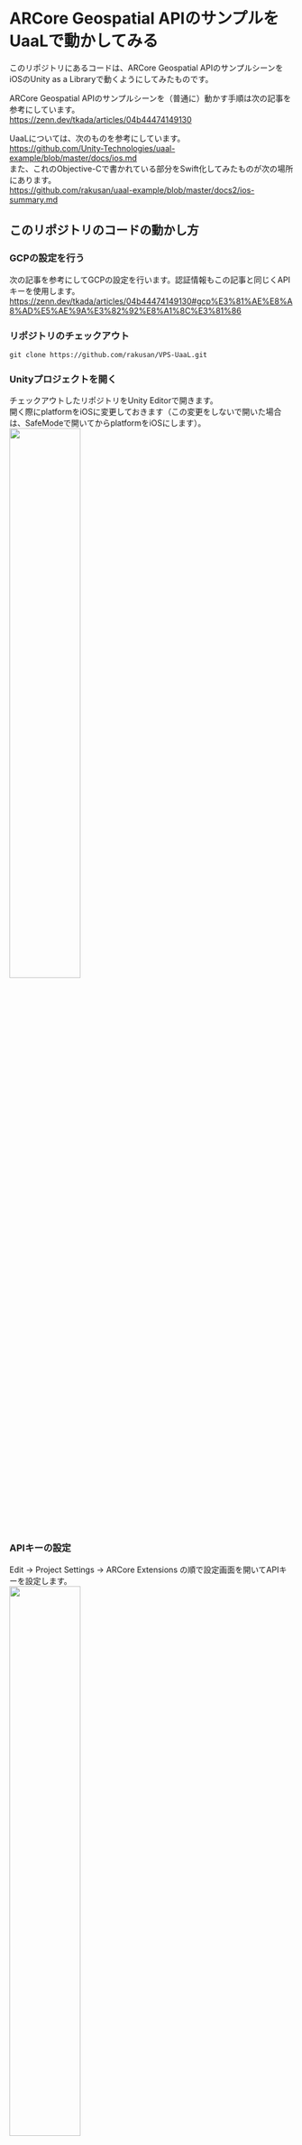 # ARCore Geospatial APIのサンプルをUaaLで動かしてみる

このリポジトリにあるコードは、ARCore Geospatial APIのサンプルシーンをiOSのUnity as a Libraryで動くようにしてみたものです。

ARCore Geospatial APIのサンプルシーンを（普通に）動かす手順は次の記事を参考にしています。  
https://zenn.dev/tkada/articles/04b44474149130

UaaLについては、次のものを参考にしています。  
https://github.com/Unity-Technologies/uaal-example/blob/master/docs/ios.md  
また、これのObjective-Cで書かれている部分をSwift化してみたものが次の場所にあります。  
https://github.com/rakusan/uaal-example/blob/master/docs2/ios-summary.md  

## このリポジトリのコードの動かし方

### GCPの設定を行う
次の記事を参考にしてGCPの設定を行います。認証情報もこの記事と同じくAPIキーを使用します。  
https://zenn.dev/tkada/articles/04b44474149130#gcp%E3%81%AE%E8%A8%AD%E5%AE%9A%E3%82%92%E8%A1%8C%E3%81%86

### リポジトリのチェックアウト
```git clone https://github.com/rakusan/VPS-UaaL.git```

### Unityプロジェクトを開く
チェックアウトしたリポジトリをUnity Editorで開きます。  
開く際にplatformをiOSに変更しておきます（この変更をしないで開いた場合は、SafeModeで開いてからplatformをiOSにします）。
<img src="docs/images/switch_platform_to_ios.png" width="50%">

### APIキーの設定
Edit -> Project Settings -> ARCore Extensions の順で設定画面を開いてAPIキーを設定します。  
<img src="docs/images/api_key_setting.png" width="50%">

### Unityプロジェクトのビルド
ビルドします。ビルドの出力ディレクトリは ```VPS-UaaL/iosBuild``` とします。  
<img src="docs/images/unity_build_dir.png" width="50%">

### Xcodeプロジェクトの設定
```VPS-UaaL/VPS-UaaL-ios.xcworkspace```をXcodeで開き、次の設定をします。
- ```Unity-iPhone/Libraries/Plugins/iOS/NativeCallProxy.h```のTarget MembershipでUnityFrameworkを選択し、Publicにする。
- ```Unity-iPhone/Data```のTarget MembershipでUnityFrameworkを選択する。
- ```Pods```の Build Settings で Enable Bitcode を Yes にします。

### Xcodeプロジェクトのビルド
VPS-UaaL-iosをビルドします
